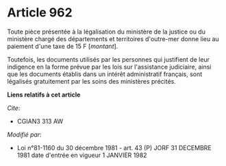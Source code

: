 # Article 962

Toute pièce présentée à la légalisation du ministère de la justice ou du ministère chargé des départements et territoires
d'outre-mer donne lieu au paiement d'une taxe de 15 F [*montant*].

Toutefois, les documents utilisés par les personnes qui justifient de leur indigence en la forme prévue par les lois sur
l'assistance judiciaire, ainsi que les documents établis dans un intérêt administratif français, sont légalisés gratuitement
par les soins des ministères précités.

**Liens relatifs à cet article**

_Cite_:

  - CGIAN3 313 AW

_Modifié par_:

  - Loi n°81-1160 du 30 décembre 1981 - art. 43 (P) JORF 31 DECEMBRE 1981 date d'entrée en vigueur 1 JANVIER 1982

